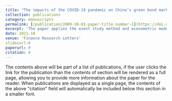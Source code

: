 ```yaml
---
title: "The impacts of the COVID-19 pandemic on China’s green bond market"
collection: publications
category: manuscripts
permalink: [/publication/2009-10-01-paper-title-number-1](https://doi.org/10.1016/j.frl.2021.101948)
excerpt: 'The paper applies the event study method and econometric models to investigate the impacts of COVID-19 on China's green bond market for the first time. We find that (1) the COVID-19 pandemic has significant impacts on China's green bond market and increases the cumulative abnormal return (CAR) of the green bonds greatly. After the pandemic is relieved, the CAR drops significantly; (2) the improving of bond issuers’ governance capacity, the weakening of information asymmetry and the reinforcing of debt-paying ability can effectively mitigate the negative impacts and positively promote the recovery of bond issuers after the pandemic; (3) the impacts of bond issuers’ governance capacity, information asymmetry and debt-paying ability on the CAR of green bonds are significantly heterogeneous before and after the pandemic due to their property rights and whether they are listed or not.'
date: 2021-10
venue: 'Finance Research Letters'
slidesurl:#
paperurl: #
citation: #
---
```


The contents above will be part of a list of publications, if the user clicks the link for the publication than the contents of section will be rendered as a full page, allowing you to provide more information about the paper for the reader. When publications are displayed as a single page, the contents of the above "citation" field will automatically be included below this section in a smaller font.
